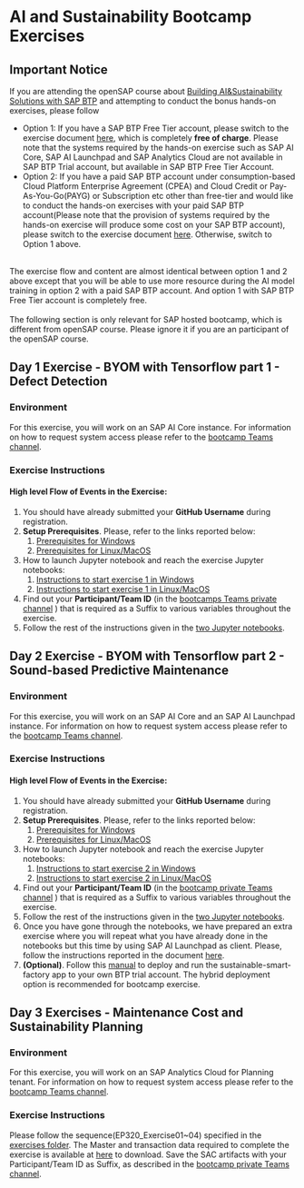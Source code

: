 # AI and Sustainability Bootcamp Exercises

## Important Notice
If you are attending the openSAP course about [Building AI&Sustainability Solutions with SAP BTP](https://open.sap.com/courses/sustai1) and attempting to conduct the bonus hands-on exercises, please follow 
* Option 1: If you have a SAP BTP Free Tier account, please switch to the exercise document [here](https://github.com/SAP-samples/btp-ai-sustainability-bootcamp/tree/opensap-freetier/exercises), which is completely <b>free of charge</b>. Please note that the systems required by the hands-on exercise such as SAP AI Core, SAP AI Launchpad and SAP Analytics Cloud are not available in SAP BTP Trial account, but available in SAP BTP Free Tier Account.
* Option 2: If you have a paid SAP BTP account under consumption-based Cloud Platform Enterprise Agreement (CPEA) and Cloud Credit or Pay-As-You-Go(PAYG) or Subscription etc other than free-tier and would like to conduct the hands-on exercises with your paid SAP BTP account(Please note that the provision of systems required by the hands-on exercise will produce some cost on your SAP BTP account), please switch to the exercise document [here](https://github.com/SAP-samples/btp-ai-sustainability-bootcamp/tree/opensap-standard/exercises). Otherwise, switch to Option 1 above.
<br>
The exercise flow and content are almost identical between option 1 and 2 above except that you will be able to use more resource during the AI model training in option 2 with a paid SAP BTP account. And option 1 with SAP BTP Free Tier account is completely free.
<br>
<br>
The following section is only relevant for SAP hosted bootcamp, which is different from openSAP course. Please ignore it if you are an participant of the openSAP course.

## Day 1 Exercise - BYOM with Tensorflow part 1 - Defect Detection

### Environment

For this exercise, you will work on an SAP AI Core instance. 
For information on how to request system access please refer to the [bootcamp Teams channel](https://teams.microsoft.com/l/channel/19%3AQRr1arwovOFnp4D_1qHdECRWUa8qimdsAuH-nmagcjE1%40thread.tacv2/tab%3A%3A0ff9f779-bcfa-4d9c-8d3a-7cfc7890f5ed?groupId=887e94c7-ad74-47f4-a4de-8daf4bb0227f&tenantId=42f7676c-f455-423c-82f6-dc2d99791af7).

### Exercise Instructions

#### High level Flow of Events in the Exercise:
1. You should have already submitted your **GitHub Username** during registration.
2. **Setup Prerequisites**. Please, refer to the links reported below:
    1. [Prerequisites for Windows](../prerequisites/prerequisites_win.md)
    2. [Prerequisites for Linux/MacOS](../prerequisites/prerequisites.md)
3. How to launch Jupyter notebook and reach the exercise Jupyter notebooks:
    1. [Instructions to start exercise 1 in Windows](../prerequisites/prerequisites_win.md#exercises---byom-with-tensorflow)
    2. [Instructions to start exercise 1 in Linux/MacOS](../prerequisites/prerequisites.md#exercises---byom-with-tensorflow)
4. Find out your **Participant/Team ID** (in the [bootcamps Teams private channel](https://sap.sharepoint.com/:x:/r/teams/SAPBTP-AISustainabilityBootcamp-SystemProvisionInvitedOnly/Shared%20Documents/%F0%9F%8E%AF%20System%20Provision%20(Invited%20Only)/Credentials.xlsx?d=w5acb57efb6f44351ac7503d1be43f494&csf=1&web=1&e=zvlXAJ) ) that is required as a Suffix to various variables throughout the exercise.
5. Follow the rest of the instructions given in the [two Jupyter notebooks](../src/ai-models/defect-detection/exercises).


## Day 2 Exercise - BYOM with Tensorflow part 2 - Sound-based Predictive Maintenance

### Environment

For this exercise, you will work on an SAP AI Core and an SAP AI Launchpad instance. 
For information on how to request system access please refer to the [bootcamp Teams channel](https://teams.microsoft.com/l/channel/19%3AQRr1arwovOFnp4D_1qHdECRWUa8qimdsAuH-nmagcjE1%40thread.tacv2/tab%3A%3A0ff9f779-bcfa-4d9c-8d3a-7cfc7890f5ed?groupId=887e94c7-ad74-47f4-a4de-8daf4bb0227f&tenantId=42f7676c-f455-423c-82f6-dc2d99791af7).

### Exercise Instructions

 
#### High level Flow of Events in the Exercise:
1. You should have already submitted your **GitHub Username** during registration.
2. **Setup Prerequisites**. Please, refer to the links reported below:
    1. [Prerequisites for Windows](../prerequisites/prerequisites_win.md)
    2. [Prerequisites for Linux/MacOS](../prerequisites/prerequisites.md)
3. How to launch Jupyter notebook and reach the exercise Jupyter notebooks:
    1. [Instructions to start exercise 2 in Windows](../prerequisites/prerequisites_win.md#exercises---byom-with-tensorflow)
    2. [Instructions to start exercise 2 in Linux/MacOS](../prerequisites/prerequisites.md#exercises---byom-with-tensorflow)
4. Find out your **Participant/Team ID** (in the [bootcamp private Teams channel](https://sap.sharepoint.com/:x:/r/teams/SAPBTP-AISustainabilityBootcamp-SystemProvisionInvitedOnly/Shared%20Documents/%F0%9F%8E%AF%20System%20Provision%20(Invited%20Only)/Credentials.xlsx?d=w5acb57efb6f44351ac7503d1be43f494&csf=1&web=1&e=zvlXAJ) ) that is required as a Suffix to various variables throughout the exercise.
5. Follow the rest of the instructions given in the [two Jupyter notebooks](../src/ai-models/predictive-maintenance/exercises).
6. Once you have gone through the notebooks, we have prepared an extra exercise where you will repeat what you have already done in the notebooks but this time by using SAP AI Launchpad as client. Please, follow the instructions reported in the document [here](./02-ai-and-sustainability/AI210-Exercise02-BYOM_sound_based_pdm_with_SAP_AI_Launchpad_v2.pdf).
7. **(Optional)**. Follow this [manual](../src/sustainable-smart-factory-app/README.md) to deploy and run the sustainable-smart-factory app to your own BTP trial account. The hybrid deployment option is recommended for bootcamp exercise.

## Day 3 Exercises - Maintenance Cost and Sustainability Planning

### Environment

For this exercise, you will work on an SAP Analytics Cloud for Planning tenant. 
For information on how to request system access please refer to the [bootcamp Teams channel](https://teams.microsoft.com/l/channel/19%3AQRr1arwovOFnp4D_1qHdECRWUa8qimdsAuH-nmagcjE1%40thread.tacv2/tab%3A%3A0ff9f779-bcfa-4d9c-8d3a-7cfc7890f5ed?groupId=887e94c7-ad74-47f4-a4de-8daf4bb0227f&tenantId=42f7676c-f455-423c-82f6-dc2d99791af7).

### Exercise Instructions

Please follow the sequence(EP320_Exercise01~04) specified in the [exercises folder](./03-collaborative-enterprise-planning).
The Master and transaction data required to complete the exercise is available at [here](./03-collaborative-enterprise-planning) to download.
Save the SAC artifacts with your Participant/Team ID as Suffix, as described in the [bootcamp private Teams channel](https://sap.sharepoint.com/:x:/r/teams/SAPBTP-AISustainabilityBootcamp-SystemProvisionInvitedOnly/Shared%20Documents/%F0%9F%8E%AF%20System%20Provision%20(Invited%20Only)/Credentials.xlsx?d=w5acb57efb6f44351ac7503d1be43f494&csf=1&web=1&e=zvlXAJ).

